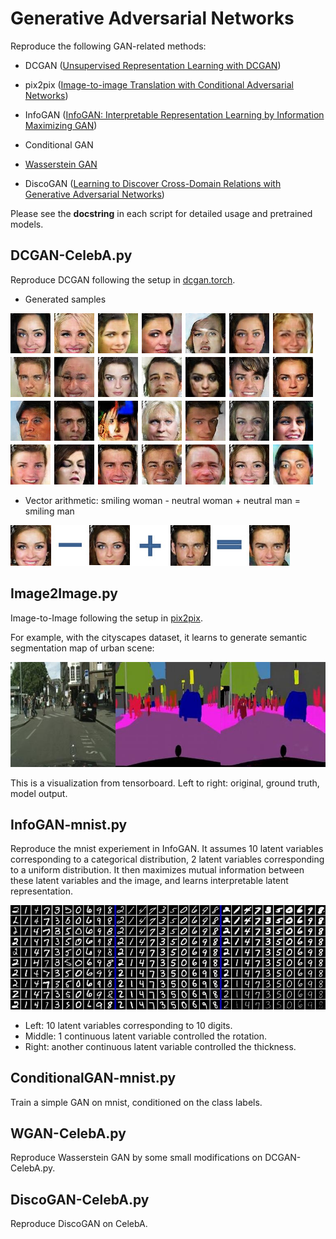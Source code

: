 # Generative Adversarial Networks

Reproduce the following GAN-related methods:

+ DCGAN ([Unsupervised Representation Learning with DCGAN](https://arxiv.org/abs/1511.06434))

+ pix2pix ([Image-to-image Translation with Conditional Adversarial Networks](https://arxiv.org/pdf/1611.07004v1.pdf))

+ InfoGAN ([InfoGAN: Interpretable Representation Learning by Information Maximizing GAN](https://arxiv.org/abs/1606.03657))

+ Conditional GAN

+ [Wasserstein GAN](https://arxiv.org/abs/1701.07875)

+ DiscoGAN ([Learning to Discover Cross-Domain Relations with Generative Adversarial Networks](https://arxiv.org/abs/1703.05192))

Please see the __docstring__ in each script for detailed usage and pretrained models.

## DCGAN-CelebA.py

Reproduce DCGAN following the setup in [dcgan.torch](https://github.com/soumith/dcgan.torch).

+ Generated samples

![sample](demo/CelebA-samples.jpg)

+ Vector arithmetic: smiling woman - neutral woman + neutral man = smiling man

![vec](demo/CelebA-vec.jpg)

## Image2Image.py

Image-to-Image following the setup in [pix2pix](https://github.com/phillipi/pix2pix).

For example, with the cityscapes dataset, it learns to generate semantic segmentation map of urban scene:

![im2im](demo/im2im-cityscapes.jpg)

This is a visualization from tensorboard. Left to right: original, ground truth, model output.

## InfoGAN-mnist.py

Reproduce the mnist experiement in InfoGAN.
It assumes 10 latent variables corresponding to a categorical distribution, 2 latent variables corresponding to a uniform distribution.
It then maximizes mutual information between these latent variables and the image, and learns interpretable latent representation.

![infogan](demo/InfoGAN-mnist.jpg)

* Left: 10 latent variables corresponding to 10 digits.
* Middle: 1 continuous latent variable controlled the rotation.
* Right: another continuous latent variable controlled the thickness.

## ConditionalGAN-mnist.py

Train a simple GAN on mnist, conditioned on the class labels.

## WGAN-CelebA.py

Reproduce Wasserstein GAN by some small modifications on DCGAN-CelebA.py.

## DiscoGAN-CelebA.py

Reproduce DiscoGAN on CelebA.
